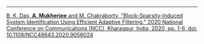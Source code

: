 ---
[B. K. Das, **A. Mukherjee** and M. Chakraborty, "Block-Sparsity-Induced System Identification Using Efficient Adaptive Filtering," 2020 National Conference on Communications (NCC), Kharagpur, India, 2020, pp. 1-6, doi: 10.1109/NCC48643.2020.9056024](https://ieeexplore.ieee.org/abstract/document/9056024)
